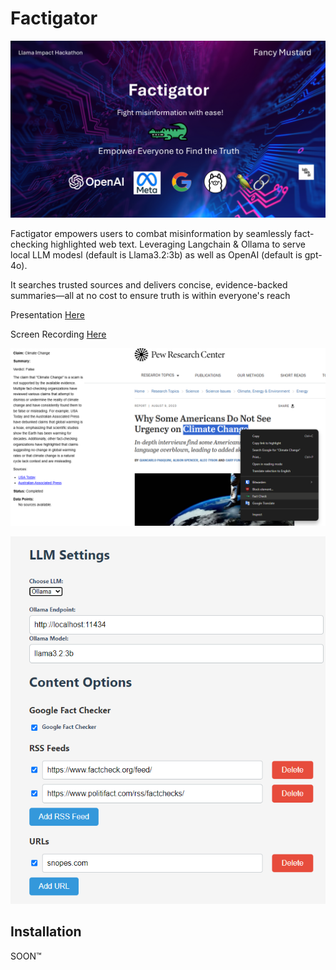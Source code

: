 # Factigator

![](images/factigator_splash.png)

Factigator empowers users to combat misinformation by seamlessly fact-checking highlighted web text. Leveraging Langchain & Ollama to serve local LLM modesl (default is Llama3.2:3b) as well as OpenAI (default is gpt-4o).

It searches trusted sources and delivers concise, evidence-backed summaries—all at no cost to ensure truth is within everyone's reach


Presentation [Here](https://www.youtube.com/watch?v=UYDLT7WQfZ8)


Screen Recording [Here](https://youtu.be/YkFLnJHl8GY)

![](images/screenshot.png)

![](images/options.png)


## Installation

SOON™
